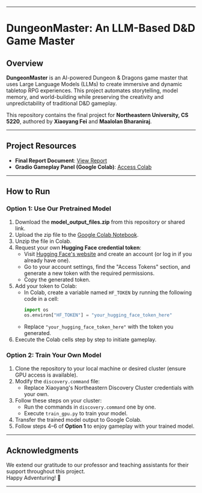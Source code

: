 

---

# DungeonMaster: An LLM-Based D&D Game Master

## Overview
**DungeonMaster** is an AI-powered Dungeon & Dragons game master that uses Large Language Models (LLMs) to create immersive and dynamic tabletop RPG experiences. This project automates storytelling, model memory, and world-building while preserving the creativity and unpredictability of traditional D&D gameplay.

This repository contains the final project for **Northeastern University, CS 5220**, authored by **Xiaoyang Fei** and **Maalolan Bharaniraj**.

---

## Project Resources
- **Final Report Document**: [View Report](https://docs.google.com/document/d/1Ppuy3OfIk9oOIg2agufuECZvXLcEnVt2aBuh7ULXEq0/edit?usp=sharing)
- **Gradio Gameplay Panel (Google Colab)**: [Access Colab](https://colab.research.google.com/drive/1NX0eBYsWHNgxKJ9F2k9xkopDXpCkglrJ?usp=sharing)

---

## How to Run

### Option 1: Use Our Pretrained Model
1. Download the **model_output_files.zip** from this repository or shared link.
2. Upload the zip file to the [Google Colab Notebook](https://colab.research.google.com/drive/1NX0eBYsWHNgxKJ9F2k9xkopDXpCkglrJ?usp=sharing).
3. Unzip the file in Colab.
4. Request your own **Hugging Face credential token**:
   - Visit [Hugging Face's website](https://huggingface.co) and create an account (or log in if you already have one).
   - Go to your account settings, find the "Access Tokens" section, and generate a new token with the required permissions.
   - Copy the generated token.
5. Add your token to Colab:
   - In Colab, create a variable named `HF_TOKEN` by running the following code in a cell:
     ```python
     import os
     os.environ["HF_TOKEN"] = "your_hugging_face_token_here"
     ```
   - Replace `"your_hugging_face_token_here"` with the token you generated.
6. Execute the Colab cells step by step to initiate gameplay.

### Option 2: Train Your Own Model
1. Clone the repository to your local machine or desired cluster (ensure GPU access is available).
2. Modify the `discovery.command` file:
   - Replace Xiaoyang's Northeastern Discovery Cluster credentials with your own.
3. Follow these steps on your cluster:
   - Run the commands in `discovery.command` one by one.
   - Execute `train_gpu.py` to train your model.
4. Transfer the trained model output to Google Colab.
5. Follow steps 4–6 of **Option 1** to enjoy gameplay with your trained model.

---

## Acknowledgments
We extend our gratitude to our professor and teaching assistants for their support throughout this project.  
Happy Adventuring! 🐉

---